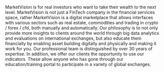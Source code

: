 MarketVision is for real investors who want to take their wealth to the next level. MarketVision is not just a FinTech company in the financial services space, rather MarketVision is a digital marketplace that allows interfaces with various sectors such as real estate, commodities and trading in crypto / forex / cfd, both manually and automatically. Our philosophy is to not only provide more insights to clients around the world through big data analytics and evaluations on international exchanges, but also educate them financially by enabling asset building digitally and physically and making it work for you. Our professional team is distinguished by over 30 years of expertise. In addition, we offer our clients the opportunity to use our indicators. These allow anyone who has gone through our education/training portal to participate in a variety of global exchanges.
